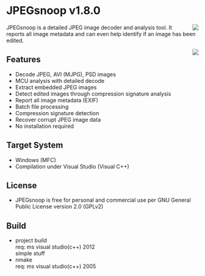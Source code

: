 # JPEGsnoop v1.8.0

<img align="right" src="http://www.impulseadventure.com/photo/images/jpegsnoop_prog.png">

JPEGsnoop is a detailed JPEG image decoder and analysis tool.
It reports all image metadata and can even help identify if an image has been edited.

<img align="right" src="http://www.impulseadventure.com/photo/images/jpegsnoop-04.jpg">

## Features
- Decode JPEG, AVI (MJPG), PSD images
- MCU analysis with detailed decode
- Extract embedded JPEG images
- Detect edited images through compression signature analysis
- Report all image metadata (EXIF)
- Batch file processing
- Compression signature detection
- Recover corrupt JPEG image data
- No installation required

## Target System
- Windows (MFC)
- Compilation under Visual Studio (Visual C++)

## License
- JPEGsnoop is free for personal and commercial use per GNU General Public License version 2.0 (GPLv2)
## Build  
 - project build  
req: ms visual studio(c++) 2012  
simple stuff
 - nmake  
 req: ms visual studio(c++) 2005  
